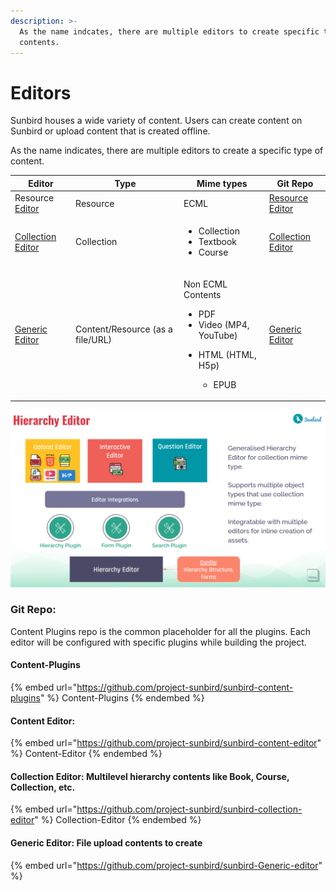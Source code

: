 ```yaml
---
description: >-
  As the name indcates, there are multiple editors to create specific type of
  contents.
---
```


# Editors

Sunbird houses a wide variety of content. Users can create content on Sunbird or upload content that is created offline.

As the name indicates, there are multiple editors to create a specific type of content.

| Editor                                                                            | Type                             | Mime types                                                                                                                       | Git Repo                                                                          |
| --------------------------------------------------------------------------------- | -------------------------------- | -------------------------------------------------------------------------------------------------------------------------------- | --------------------------------------------------------------------------------- |
| Resource [Editor](https://github.com/project-sunbird/sunbird-content-editor)      | Resource                         | ECML                                                                                                                             | [Resource Editor](https://github.com/project-sunbird/sunbird-content-editor)      |
| [Collection Editor](https://github.com/project-sunbird/sunbird-collection-editor) | Collection                       | <ul><li>Collection</li><li>Textbook</li><li>Course</li></ul>                                                                     | [Collection Editor](https://github.com/project-sunbird/sunbird-collection-editor) |
| [Generic Editor](https://github.com/project-sunbird/sunbird-generic-editor)       | Content/Resource (as a file/URL) | <p>Non ECML Contents</p><ul><li>PDF</li><li>Video (MP4, YouTube)</li><li><p>HTML (HTML, H5p)</p><ul><li>EPUB</li></ul></li></ul> | [Generic Editor](https://github.com/project-sunbird/sunbird-Generic-editor)       |

![](<../../../.gitbook/assets/Screenshot from 2021-11-24 14-52-26.png>)

### Git Repo:

Content Plugins repo is the common placeholder for all the plugins. Each editor will be configured with specific plugins while building the project.

#### Content-Plugins

{% embed url="https://github.com/project-sunbird/sunbird-content-plugins" %}
Content-Plugins
{% endembed %}

#### Content Editor:

{% embed url="https://github.com/project-sunbird/sunbird-content-editor" %}
Content-Editor
{% endembed %}

#### Collection Editor: Multilevel hierarchy contents like Book, Course, Collection, etc.

{% embed url="https://github.com/project-sunbird/sunbird-collection-editor" %}
Collection-Editor
{% endembed %}

#### Generic Editor: File upload contents to create

{% embed url="https://github.com/project-sunbird/sunbird-Generic-editor" %}
